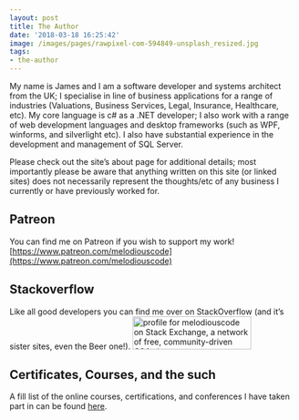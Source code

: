 ```yaml
---
layout: post
title: The Author
date: '2018-03-18 16:25:42'
image: /images/pages/rawpixel-com-594849-unsplash_resized.jpg
tags:
- the-author
---
```


My name is James and I am a software developer and systems architect from the UK; I specialise in line of business applications for a range of industries (Valuations, Business Services, Legal, Insurance, Healthcare, etc). My core language is c# as a .NET developer; I also work with a range of web development languages and desktop frameworks (such as WPF, winforms, and silverlight etc). I also have substantial experience in the development and management of SQL Server.

Please check out the site’s about page for additional details; most importantly please be aware that anything written on this site (or linked sites) does not necessarily represent the thoughts/etc of any business I currently or have previously worked for.

## Patreon
You can find me on Patreon if you wish to support my work! [https://www.patreon.com/melodiouscode](https://www.patreon.com/melodiouscode)

## Stackoverflow
Like all good developers you can find me over on StackOverflow (and it’s sister sites, even the Beer one!).
<a href="https://stackexchange.com/users/239069">
<img src="https://stackexchange.com/users/flair/239069.png" width="208" height="58" alt="profile for melodiouscode on Stack Exchange, a network of free, community-driven Q&amp;A sites" title="profile for melodiouscode on Stack Exchange, a network of free, community-driven Q&amp;A sites">
</a>

## Certificates, Courses, and the such
A fill list of the online courses, certifications, and conferences I have taken part in can be found [here](https://melodiouscode.net/certificates-courses-and-conferences).
